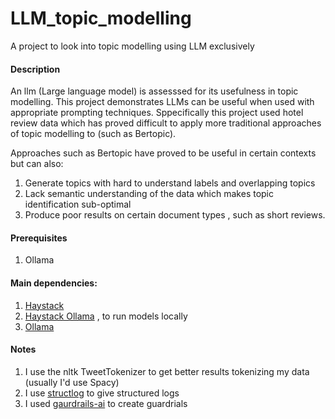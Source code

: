 # LLM_topic_modelling
A project to look into topic modelling using LLM exclusively

#### Description

An llm (Large language model) is assesssed for its usefulness in topic modelling.
This project demonstrates LLMs can be useful when  used with appropriate prompting techniques. Sppecifically this project used hotel review data which has proved difficult to apply more traditional approaches of topic modelling to (such as Bertopic).

Approaches such as Bertopic have proved to be useful in certain contexts but can also:
1. Generate topics with hard to understand labels and  overlapping topics
2. Lack semantic understanding of the data which makes topic identification sub-optimal
3. Produce poor results on certain document types , such as short reviews.




#### Prerequisites

1. Ollama

#### Main dependencies:

1. [Haystack](https://haystack.deepset.ai/)
2. [Haystack Ollama](https://haystack.deepset.ai/integrations/ollama) , to run models locally
3. [Ollama](https://github.com/ollama/ollama)

#### Notes
1. I use the nltk TweetTokenizer to get better results tokenizing my data (usually I'd use Spacy)
2. I use [structlog](https://www.structlog.org/en/stable/) to give structured logs
3. I used [gaurdrails-ai](https://www.guardrailsai.com/) to create guardrials